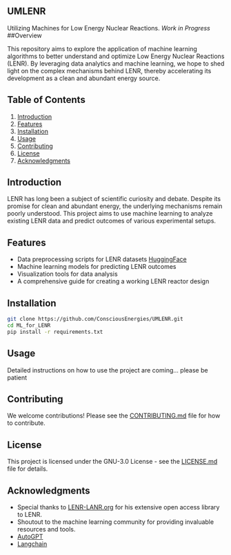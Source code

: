 ## UMLENR
Utilizing Machines for Low Energy Nuclear Reactions. 
*Work in Progress*
##Overview

This repository aims to explore the application of machine learning algorithms to better understand and optimize Low Energy Nuclear Reactions (LENR). By leveraging data analytics and machine learning, we hope to shed light on the complex mechanisms behind LENR, thereby accelerating its development as a clean and abundant energy source.

## Table of Contents

1. [Introduction](#introduction)
2. [Features](#features)
3. [Installation](#installation)
4. [Usage](#usage)
5. [Contributing](#contributing)
6. [License](#license)
7. [Acknowledgments](#acknowledgments)

## Introduction

LENR has long been a subject of scientific curiosity and debate. Despite its promise for clean and abundant energy, the underlying mechanisms remain poorly understood. This project aims to use machine learning to analyze existing LENR data and predict outcomes of various experimental setups.

## Features

- Data preprocessing scripts for LENR datasets [HuggingFace](https://huggingface.co/ConsciousEnergies)
- Machine learning models for predicting LENR outcomes
- Visualization tools for data analysis
- A comprehensive guide for creating a working LENR reactor design

## Installation

```bash
git clone https://github.com/ConsciousEnergies/UMLENR.git
cd ML_for_LENR
pip install -r requirements.txt
```

## Usage

Detailed instructions on how to use the project are coming... please be patient

## Contributing

We welcome contributions! Please see the [CONTRIBUTING.md](CONTRIBUTING.md) file for how to contribute.

## License

This project is licensed under the GNU-3.0 License - see the [LICENSE.md](LICENSE.md) file for details.

## Acknowledgments

- Special thanks to [LENR-LANR.org](https://lenr-canr.org) for his extensive open access library to LENR.
- Shoutout to the machine learning community for providing invaluable resources and tools.
- [AutoGPT](https://github.com/Significant-Gravitas/Auto-GPT)
- [Langchain](https://github.com/langchain-ai/langchain) 
